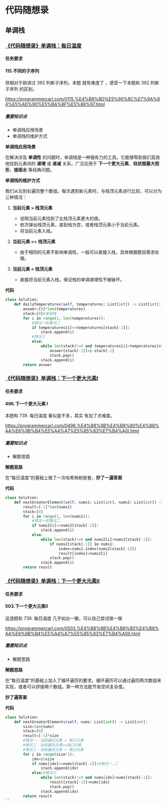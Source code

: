 # 代码随想录
## 单调栈
### [《代码随想录》单调栈：每日温度](https://notes.kamacoder.com/questions/502108)
#### 任务要求
#### 115.不同的子序列


但相对于刚讲过 392.判断子序列，本题 就有难度了 ，感受一下本题和  392.判断子序列 的区别。 

https://programmercarl.com/0115.%E4%B8%8D%E5%90%8C%E7%9A%84%E5%AD%90%E5%BA%8F%E5%88%97.html

##### 重要知识点

- 单调栈应用场景
- 单调栈的维护方式

**单调栈应用场景**

在解决涉及 **单调性** 的问题时，单调栈是一种强有力的工具。它能够帮助我们高效地找到元素间的 **递增** 或 **递减** 关系，广泛应用于 **下一个更大元素**、**柱状图最大矩形**、**接雨水** 等经典问题。

**单调栈的维护方式**

我们从左到右遍历整个数组，每次遇到新元素时，与栈顶元素进行比较，可以分为三种情况：


1. **当前元素 > 栈顶元素**
	- 说明当前元素找到了比栈顶元素更大的值。
	- 依次弹出栈顶元素，直到栈为空，或者栈顶元素小于当前元素。
	- 将当前元素入栈。

2. **当前元素 == 栈顶元素**
	- 由于相同的元素不影响单调性，一般可以直接入栈，具体根据题目需求处理。

3. **当前元素 < 栈顶元素**
	- 直接将当前元素入栈，保证栈的单调递增性不被破坏。


**代码**
```Python 
class Solution:
    def dailyTemperatures(self, temperatures: List[int]) -> List[int]:
        answer=[0]*len(temperatures)
        stack=[0]#单调栈
        for i in range(1, len(temperatures)):
            #情况一和情况二
            if temperatures[i]<=temperatures[stack[-1]]:
                stack.append(i)
            #情况三
            else:
                while len(stack)!=0 and temperatures[i]>temperatures[stack[-1]]:
                    answer[stack[-1]]=i-stack[-1]
                    stack.pop()
                stack.append(i)
        return answer
```
### [《代码随想录》单调栈：下一个更大元素I](https://notes.kamacoder.com/questions/502109)
#### 任务要求
#### 496.下一个更大元素 I


本题和 739. 每日温度 看似差不多，其实 有加了点难度。

https://programmercarl.com/0496.%E4%B8%8B%E4%B8%80%E4%B8%AA%E6%9B%B4%E5%A4%A7%E5%85%83%E7%B4%A0I.html

##### 重要知识点

- 解题思路

**解题思路**

在“每日温度”的基础上做了一次哈希映射嵌套，**抄了一遍答案**




**代码**
```Python 
class Solution:
    def nextGreaterElement(self, nums1: List[int], nums2: List[int]) -> List[int]:
        result=[-1]*len(nums1)
        stack=[0]
        for i in range(1, len(nums2)):
            #情况一和情况二
            if nums2[i]<=nums2[stack[-1]]:
                stack.append(i)
            else:
                while len(stack)!=0 and nums2[i]>nums2[stack[-1]]:
                    if nums2[stack[-1]] in nums1:
                        index=nums1.index(nums2[stack[-1]])
                        result[index]=nums2[i]
                    stack.pop()
                stack.append(i)
        return result
```
### [《代码随想录》单调栈：下一个更大元素II](https://notes.kamacoder.com/questions/502110)
#### 任务要求
#### 503.下一个更大元素II


这道题和 739. 每日温度 几乎如出一辙，可以自己尝试做一做

https://programmercarl.com/0503.%E4%B8%8B%E4%B8%80%E4%B8%AA%E6%9B%B4%E5%A4%A7%E5%85%83%E7%B4%A0II.html

##### 重要知识点

- 解题思路

**解题思路**

在“每日温度”的基础上加入了循环遍历的要求。循环遍历可以通过遍历两次数组来实现，或者可以拼接两个数组。第一种方法能节省空间复杂度。


**抄了遍答案**

**代码**
```Python 
class Solution:
    def nextGreaterElements(self, nums: List[int]) -> List[int]:
        size=len(nums)
        stack=[0]
        result=[-1]*size
        #情况一：当前遍历元素 < 栈口元素
        #情况二：当前遍历元素==栈口元素
        #情况三：当前遍历元素 > 栈口元素
        for i in range(size*2):
            idx=i%size
            if nums[idx]<=nums[stack[-1]]:#情况一,二
                stack.append(idx)
            else:#情况三
                while len(stack)!=0 and nums[idx]>nums[stack[-1]]:
                    result[stack[-1]]=nums[idx]
                    stack.pop()
                stack.append(idx)
        return result
``